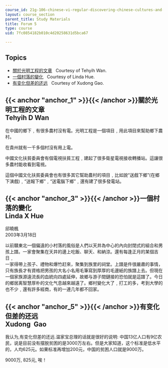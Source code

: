 ```yaml
---
course_id: 21g-106-chinese-vi-regular-discovering-chinese-cultures-and-societies-spring-2003
layout: course_section
parent_title: Study Materials
title: Forum 5
type: course
uid: 7fc0854182b010c4d20258631d5bca67

---
```


Topics
------

*   [關於光明工程的文章](#anchor_1)   Courtesy of Tehyih Wan.  
    [](#anchor_2)
*   [一個村落的變化](#anchor_3)   Courtesy of Linda Hue.  
    [](#anchor_4)
*   [有变化但差的还远](#anchor_5)   Courtesy of Xudong Gao.

{{< anchor "anchor_1" >}}{{< /anchor >}}關於光明工程的文章  
Tehyih D Wan
----------------------------------------------------------------

在中國的鄉下﹐有很多農村沒有電。光明工程是一個項目﹐用此項目來幫助鄉下農村。  
  
在貴州就有一千多個村沒有用上電。  
  
中國文化扶貧委員會有個電視扶貧工程﹐建起了很多衛星電視接收轉播站。這讓很多農村能收看到電視。  
  
這個中國文化扶貧委員會也有很多其它幫助農村的項目﹐比如說“送戲下鄉”(在鄉下演戲)﹐“送報下鄉”﹐“送電腦下鄉”﹐還有建了很多發電站。

{{< anchor "anchor_3" >}}{{< /anchor >}}一個村落的變化  
Linda X Hue
-------------------------------------------------------------

邱曉楓  
2003年3月18日  
  
以前贛東北一個偏遠的小村落的風俗是人們以天井為中心的內向封閉式的組合和男  
孩上譜。一家會聚集在天井的邊上吃飯、聊天、和納涼。還有每逢正月的某個吉日﹐  
一家得帶上孩子、禮物和爆竹赶來，聚集到族里的祠堂。上譜是件很嚴肅的事情，  
只有族長才有資格把男孩的大名小名用毛筆寫到厚厚的毛邊紙的族譜上去。但現在  
一個家族源遠流長的血統向四處延伸，故鄉与游子間鏈接的恐怕就是這譜了。今日  
的鄉居离智慧厚朴的文化气息越來越遠了。鄉村變化大了﹐打工的多，考到大學的  
也不少﹐還有許多經商，有的一連几年都不回家。

{{< anchor "anchor_5" >}}{{< /anchor >}}有变化但差的还远  
Xudong  Gao
--------------------------------------------------------------

我认为,有变化但差的还远.温家宝总理的话就是很好的说明: 中国13亿人口有9亿农民，说是目前没有摆脱贫困的是3000万左右。但是大家知道，这个标准是低水平的，人均625元。如果标准再增加200元，中国的贫困人口就是9000万。  
  
9000万, 825元, 唉！